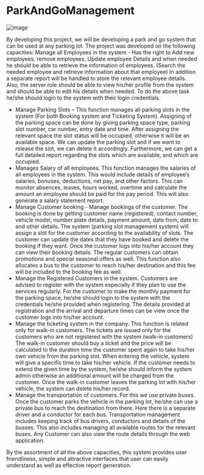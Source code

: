 # ParkAndGoManagement
![image](https://github.com/HumairaRizwan/ParkAndGoManagement/assets/128172320/b73b7f96-21b3-4932-ba2c-e6039fa4f891)

By developing this project, we will be developing a park and go system that can be used at any parking lot.
The project was developed on the following capacities:
Manage all Employees in the system - Has the right to Add new employees, remove employees, Update employee
Details and when needed he should be able to retrieve the information of employees. (Search the needed employee and
retrieve information about that employee) In addition a separate report will be handled to store the relevant employee
details. Also, the server role should be able to view his/her profile from the system and should be able to edit his details
when needed. To do the above task he/she should login to the system with their login credentials.
- Manage Parking Slots – This function manages all parking slots in the system (For both Booking system and Ticketing
System). Assigning of the parking space can be done by giving parking space type, parking slot number, car number,
entry date and time. After assigning the relevant space the slot status will be occupied, otherwise it will be an available
space. We can update the parking slot and if we want to release the slot, we can delete it accordingly. Furthermore, we
can get a full detailed report regarding the slots which are available, and which are occupied.
- Manages Salary of all employees. This function manages the salaries of all employees in the system. This would
include details of employee’s salaries, bonuses, deductions, net pay, and other factors. This can monitor absences,
leaves, hours worked, overtime and calculate the amount an employee should be paid for the pay period. This will also
generate a salary statement report.
- Manage Customer booking - Manage bookings of the customer. The booking is done by getting customer name
(registered), contact number, vehicle model, number plate details, payment amount, date from, date to and other details.
The system (parking slot management system) will assign a slot for the customer according to the availability of slots.
The customer can update the dates that they have booked and delete the booking if they want. Once the customer logs
into his/her account they can view their booking details. The regular customers can obtain promotions and special
seasonal offers as well. This function also allocates a bus to the customer to reach his/her destination and this fee will be
included to the booking fee as well.
- Manage the Registered Customers in the system. Customers are advised to register with the system especially if they
plan to use the services regularly. For the customer to make the monthly payment for the parking space, he/she should
login to the system with the credentials he/she provided when registering. The details provided at registration and the
arrival and departure times can be view once the customer logs into his/her account.
- Manage the ticketing system in the company. This function is related only for walk-in customers. The tickets are
issued only for the customers who are not registered with the system (walk-in customers) The walk-in customer should
buy a ticket and the price will be calculated to the duration time the customer spent again to take his/her own vehicle
from the parking slot. When entering the vehicle, system will give a specific time to take his/her vehicle. If the customer
needs to extend the given time by the system, he/she should inform the system admin otherwise an additional amount
will be charged from the customer. Once the walk-in customer leaves the parking lot with his/her vehicle, the system
can delete his/her record.
- Manage the transportation of customers. For this we use private buses. Once the customer parks the vehicle in the
parking lot, he/she can use a private bus to reach the destination from there. Here there is a separate driver and a
conductor for each bus. Transportation management includes keeping track of bus drivers, conductors and details of the
busses. This also includes managing all available routes for the relevant buses. Any Customer can also view the route
details through the web application.

By the assortment of all the above capacities, this system provides user friendliness, simple and attractive
interfaces that user can easily understand as well as effective report generation.
